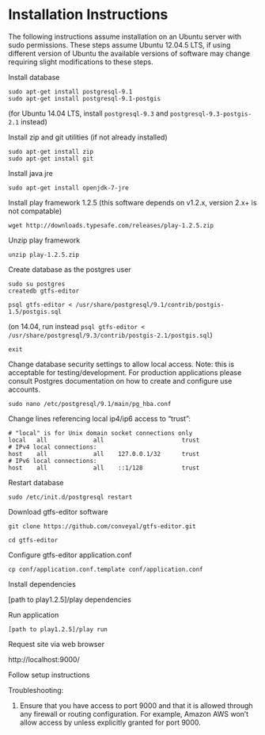 Installation Instructions
=========================

The following instructions assume installation on an Ubuntu server with sudo permissions. These steps assume Ubuntu 12.04.5 LTS, if using different version of Ubuntu the available versions of software may change requiring slight modifications to these steps.

Install database

	sudo apt-get install postgresql-9.1
	sudo apt-get install postgresql-9.1-postgis

(for Ubuntu 14.04 LTS, install `postgresql-9.3` and `postgresql-9.3-postgis-2.1` instead)

Install zip and git utilities (if not already installed)

	sudo apt-get install zip
	sudo apt-get install git


Install java jre

	sudo apt-get install openjdk-7-jre


Install play framework 1.2.5 (this software depends on v1.2.x, version 2.x+ is not compatable)

	wget http://downloads.typesafe.com/releases/play-1.2.5.zip


Unzip play framework

	unzip play-1.2.5.zip


Create database as the postgres user

	sudo su postgres
	createdb gtfs-editor

	psql gtfs-editor < /usr/share/postgresql/9.1/contrib/postgis-1.5/postgis.sql

(on 14.04, run instead `psql gtfs-editor < /usr/share/postgresql/9.3/contrib/postgis-2.1/postgis.sql`)

	exit


Change database security settings to allow local access. Note: this is acceptable for testing/development. For production applications please consult Postgres documentation on how to create and configure use accounts.

	sudo nano /etc/postgresql/9.1/main/pg_hba.conf


Change lines referencing local ip4/ip6 access to “trust”:

	# "local" is for Unix domain socket connections only
	local   all             all                      trust
	# IPv4 local connections:
	host    all             all    127.0.0.1/32      trust
	# IPv6 local connections:
	host    all             all    ::1/128           trust


Restart database

	sudo /etc/init.d/postgresql restart


Download gtfs-editor software

	git clone https://github.com/conveyal/gtfs-editor.git

	cd gtfs-editor


Configure gtfs-editor application.conf

	cp conf/application.conf.template conf/application.conf

Install dependencies

 [path to play1.2.5]/play dependencies


Run application

	[path to play1.2.5]/play run


Request site via web browser

http://localhost:9000/


Follow setup instructions

Troubleshooting:

1) Ensure that you have access to port 9000 and that it is allowed through any firewall or routing configuration. For example, Amazon AWS won’t allow access by unless explicitly granted for port 9000.
